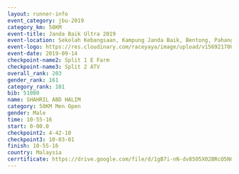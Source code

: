 ```yaml
---
layout: runner-info 
event_category: jbu-2019 
category_km: 50KM 
event-title: Janda Baik Ultra 2019
event-location: Sekolah Kebangsaan, Kampung Janda Baik, Bentong, Pahang, Malaysia 
event-logo: https://res.cloudinary.com/raceyaya/image/upload/v1569217009/logo/janda-baik_vch1pc.jpg 
event-date: 2019-09-14 
checkpoint-name2: Split 1 E Farm 
checkpoint-name3: Split 2 ATV 
overall_rank: 203
gender_rank: 161
category_rank: 101
bib: 51080
name: SHAHRIL ABD HALIM
category: 50KM Men Open
gender: Male
time: 10-55-16
start: 0-00.0
checkpoint2: 4-42-10
checkpoint3: 10-03-01
finish: 10-55-16
country: Malaysia
cerrtificate: https://drive.google.com/file/d/1gB7i-nN-dv8505X02BRcO5N0uSWGyEVu/view?usp=sharing
---
```

